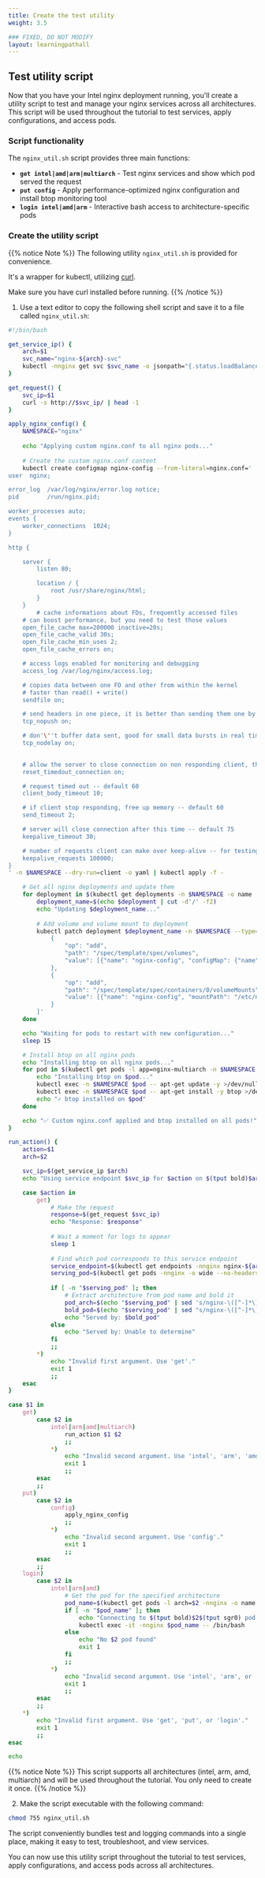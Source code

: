 ```yaml
---
title: Create the test utility
weight: 3.5

### FIXED, DO NOT MODIFY
layout: learningpathall
---
```


## Test utility script

Now that you have your Intel nginx deployment running, you'll create a utility script to test and manage your nginx services across all architectures. This script will be used throughout the tutorial to test services, apply configurations, and access pods.

### Script functionality

The `nginx_util.sh` script provides three main functions:

- **`get intel|amd|arm|multiarch`** - Test nginx services and show which pod served the request
- **`put config`** - Apply performance-optimized nginx configuration and install btop monitoring tool
- **`login intel|amd|arm`** - Interactive bash access to architecture-specific pods

### Create the utility script

{{% notice Note %}}
The following utility `nginx_util.sh` is provided for convenience. 

It's a wrapper for kubectl, utilizing [curl](https://curl.se/).  

Make sure you have curl installed before running.
{{% /notice %}}

1. Use a text editor to copy the following shell script and save it to a file called `nginx_util.sh`:

```bash
#!/bin/bash

get_service_ip() {
    arch=$1
    svc_name="nginx-${arch}-svc"
    kubectl -nnginx get svc $svc_name -o jsonpath="{.status.loadBalancer.ingress[*]['ip', 'hostname']}"
}

get_request() {
    svc_ip=$1
    curl -s http://$svc_ip/ | head -1
}

apply_nginx_config() {
    NAMESPACE="nginx"
    
    echo "Applying custom nginx.conf to all nginx pods..."
    
    # Create the custom nginx.conf content
    kubectl create configmap nginx-config --from-literal=nginx.conf='
user  nginx;

error_log  /var/log/nginx/error.log notice;
pid        /run/nginx.pid;

worker_processes auto;
events {
    worker_connections  1024;
}

http {

    server {
        listen 80;

        location / {
            root /usr/share/nginx/html;
        }
    }
        # cache informations about FDs, frequently accessed files
    # can boost performance, but you need to test those values
    open_file_cache max=200000 inactive=20s;
    open_file_cache_valid 30s;
    open_file_cache_min_uses 2;
    open_file_cache_errors on;

    # access logs enabled for monitoring and debugging
    access_log /var/log/nginx/access.log;

    # copies data between one FD and other from within the kernel
    # faster than read() + write()
    sendfile on;

    # send headers in one piece, it is better than sending them one by one
    tcp_nopush on;

    # don'\''t buffer data sent, good for small data bursts in real time
    tcp_nodelay on;
    

    # allow the server to close connection on non responding client, this will free up memory
    reset_timedout_connection on;

    # request timed out -- default 60
    client_body_timeout 10;

    # if client stop responding, free up memory -- default 60
    send_timeout 2;

    # server will close connection after this time -- default 75
    keepalive_timeout 30;

    # number of requests client can make over keep-alive -- for testing environment
    keepalive_requests 100000;
}
' -n $NAMESPACE --dry-run=client -o yaml | kubectl apply -f -

    # Get all nginx deployments and update them
    for deployment in $(kubectl get deployments -n $NAMESPACE -o name | grep nginx); do
        deployment_name=$(echo $deployment | cut -d'/' -f2)
        echo "Updating $deployment_name..."
        
        # Add volume and volume mount to deployment
        kubectl patch deployment $deployment_name -n $NAMESPACE --type='json' -p='[
            {
                "op": "add",
                "path": "/spec/template/spec/volumes",
                "value": [{"name": "nginx-config", "configMap": {"name": "nginx-config"}}]
            },
            {
                "op": "add", 
                "path": "/spec/template/spec/containers/0/volumeMounts",
                "value": [{"name": "nginx-config", "mountPath": "/etc/nginx/nginx.conf", "subPath": "nginx.conf"}]
            }
        ]'
    done

    echo "Waiting for pods to restart with new configuration..."
    sleep 15

    # Install btop on all nginx pods
    echo "Installing btop on all nginx pods..."
    for pod in $(kubectl get pods -l app=nginx-multiarch -n $NAMESPACE -o name | sed 's/pod\///'); do
        echo "Installing btop on $pod..."
        kubectl exec -n $NAMESPACE $pod -- apt-get update -y >/dev/null 2>&1
        kubectl exec -n $NAMESPACE $pod -- apt-get install -y btop >/dev/null 2>&1
        echo "✓ btop installed on $pod"
    done

    echo "✅ Custom nginx.conf applied and btop installed on all pods!"
}

run_action() {
    action=$1
    arch=$2

    svc_ip=$(get_service_ip $arch)
    echo "Using service endpoint $svc_ip for $action on $(tput bold)$arch service$(tput sgr0)"

    case $action in
        get)
            # Make the request
            response=$(get_request $svc_ip)
            echo "Response: $response"
            
            # Wait a moment for logs to appear
            sleep 1
            
            # Find which pod corresponds to this service endpoint
            service_endpoint=$(kubectl get endpoints -nnginx nginx-${arch}-svc -o jsonpath='{.subsets[0].addresses[0].ip}')
            serving_pod=$(kubectl get pods -nnginx -o wide --no-headers | awk -v ip="$service_endpoint" '$6==ip {print $1}')
            
            if [ -n "$serving_pod" ]; then
                # Extract architecture from pod name and bold it
                pod_arch=$(echo "$serving_pod" | sed 's/nginx-\([^-]*\)-.*/\1/')
                bold_pod=$(echo "$serving_pod" | sed "s/nginx-\([^-]*\)-/nginx-$(tput bold)\1$(tput sgr0)-/")
                echo "Served by: $bold_pod"
            else
                echo "Served by: Unable to determine"
            fi
            ;;
        *)
            echo "Invalid first argument. Use 'get'."
            exit 1
            ;;
    esac
}

case $1 in
    get)
        case $2 in
            intel|arm|amd|multiarch)
                run_action $1 $2
                ;;
            *)
                echo "Invalid second argument. Use 'intel', 'arm', 'amd', or 'multiarch'."
                exit 1
                ;;
        esac
        ;;
    put)
        case $2 in
            config)
                apply_nginx_config
                ;;
            *)
                echo "Invalid second argument. Use 'config'."
                exit 1
                ;;
        esac
        ;;
    login)
        case $2 in
            intel|arm|amd)
                # Get the pod for the specified architecture
                pod_name=$(kubectl get pods -l arch=$2 -nnginx -o name | sed 's/pod\///')
                if [ -n "$pod_name" ]; then
                    echo "Connecting to $(tput bold)$2$(tput sgr0) pod: $pod_name"
                    kubectl exec -it -nnginx $pod_name -- /bin/bash
                else
                    echo "No $2 pod found"
                    exit 1
                fi
                ;;
            *)
                echo "Invalid second argument. Use 'intel', 'arm', or 'amd'."
                exit 1
                ;;
        esac
        ;;
    *)
        echo "Invalid first argument. Use 'get', 'put', or 'login'."
        exit 1
        ;;
esac

echo
```

{{% notice Note %}}
This script supports all architectures (intel, arm, amd, multiarch) and will be used throughout the tutorial. You only need to create it once.
{{% /notice %}}

2. Make the script executable with the following command:

```bash
chmod 755 nginx_util.sh
```

The script conveniently bundles test and logging commands into a single place, making it easy to test, troubleshoot, and view services.

You can now use this utility script throughout the tutorial to test services, apply configurations, and access pods across all architectures.
